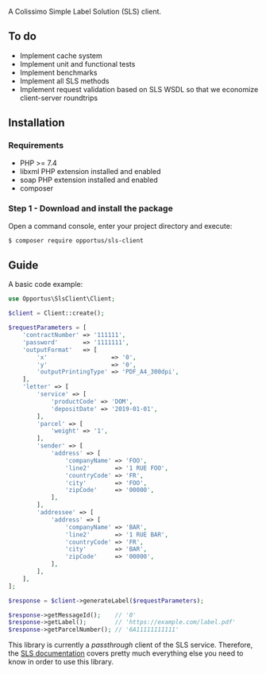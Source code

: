 A Colissimo Simple Label Solution (SLS) client.

## To do

- Implement cache system
- Implement unit and functional tests
- Implement benchmarks
- Implement all SLS methods
- Implement request validation based on SLS WSDL so that we economize client-server roundtrips

## Installation

### Requirements

- PHP >= 7.4
- libxml PHP extension installed and enabled
- soap PHP extension installed and enabled
- composer

### Step 1 - Download and install the package

Open a command console, enter your project directory and execute:

```sh
$ composer require opportus/sls-client
```

## Guide

A basic code example:

```php
use Opportus\SlsClient\Client;

$client = Client::create();

$requestParameters = [
    'contractNumber' => '111111',
    'password'       => '1111111',
    'outputFormat'   => [
        'x'                  => '0',
        'y'                  => '0',
        'outputPrintingType' => 'PDF_A4_300dpi',
    ],
    'letter' => [
        'service' => [
            'productCode' => 'DOM',
            'depositDate' => '2019-01-01',
        ],
        'parcel' => [
            'weight' => '1',
        ],
        'sender' => [
            'address' => [
                'companyName' => 'FOO',
                'line2'       => '1 RUE FOO',
                'countryCode' => 'FR',
                'city'        => 'FOO',
                'zipCode'     => '00000',
            ],
        ],
        'addressee' => [
            'address' => [
                'companyName' => 'BAR',
                'line2'       => '1 RUE BAR',
                'countryCode' => 'FR',
                'city'        => 'BAR',
                'zipCode'     => '00000',
            ],
        ],
    ],
];

$response = $client->generateLabel($requestParameters);

$response->getMessageId();    // '0'
$response->getLabel();        // 'https://example.com/label.pdf'
$response->getParcelNumber(); // '6A11111111111'
```

This library is currently a *passthrough* client of the SLS service. Therefore, the [SLS documentation](https://github.com/opportus/sls-client/blob/master/specs/sls-doc-2019-03.pdf) covers pretty much everything else you need to know in order to use this library.

